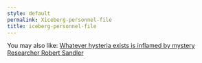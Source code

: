 ```yaml
---
style: default
permalink: Xiceberg-personnel-file
title: iceberg-personnel-file
---
```

You may also like:
[Whatever hysteria exists is inflamed by mystery](http://scp-wiki.net/hysteria)
[Researcher Robert Sandler](http://scp-wiki.net/personnel-file-of-robert-sandler)